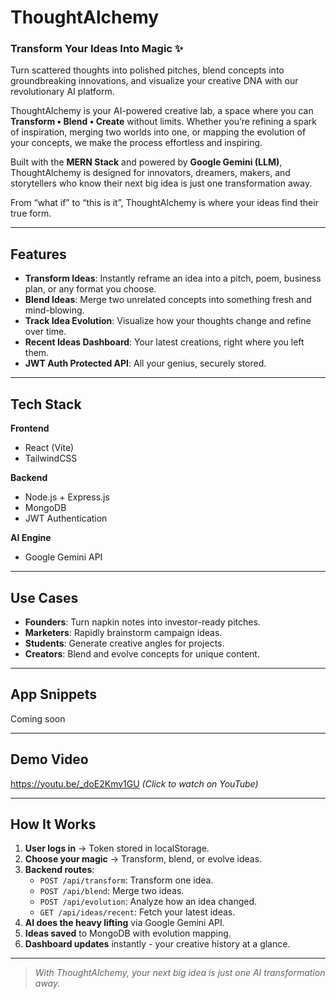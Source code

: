 # ThoughtAlchemy  
### **Transform Your Ideas Into Magic** ✨  

 
Turn scattered thoughts into polished pitches, blend concepts into groundbreaking innovations, and visualize your creative DNA with our revolutionary AI platform.  

ThoughtAlchemy is your AI-powered creative lab, a space where you can **Transform • Blend • Create** without limits. Whether you’re refining a spark of inspiration, merging two worlds into one, or mapping the evolution of your concepts, we make the process effortless and inspiring.  

Built with the **MERN Stack** and powered by **Google Gemini (LLM)**, ThoughtAlchemy is designed for innovators, dreamers, makers, and storytellers who know their next big idea is just one transformation away.  

From “what if” to “this is it”, ThoughtAlchemy is where your ideas find their true form.  

---

## Features

- **Transform Ideas**:  Instantly reframe an idea into a pitch, poem, business plan, or any format you choose.  
- **Blend Ideas**: Merge two unrelated concepts into something fresh and mind-blowing.  
- **Track Idea Evolution**: Visualize how your thoughts change and refine over time.  
- **Recent Ideas Dashboard**:  Your latest creations, right where you left them.  
- **JWT Auth Protected API**: All your genius, securely stored.  

---

## Tech Stack

**Frontend**  
- React (Vite) 
- TailwindCSS 

**Backend**  
- Node.js + Express.js  
- MongoDB
- JWT Authentication 

**AI Engine**  
- Google Gemini API 

---

## Use Cases

- **Founders**: Turn napkin notes into investor-ready pitches.  
- **Marketers**: Rapidly brainstorm campaign ideas.  
- **Students**: Generate creative angles for projects.  
- **Creators**: Blend and evolve concepts for unique content.  

---

## App Snippets

Coming soon 

---

## Demo Video

https://youtu.be/_doE2Kmv1GU
*(Click to watch on YouTube)*

---

## How It Works

1. **User logs in** → Token stored in localStorage.  
2. **Choose your magic** → Transform, blend, or evolve ideas.  
3. **Backend routes**:
   - `POST /api/transform`: Transform one idea.  
   - `POST /api/blend`: Merge two ideas.  
   - `POST /api/evolution`: Analyze how an idea changed.  
   - `GET /api/ideas/recent`: Fetch your latest ideas.  
4. **AI does the heavy lifting** via Google Gemini API.  
5. **Ideas saved** to MongoDB with evolution mapping.  
6. **Dashboard updates** instantly - your creative history at a glance.  

---

> *With ThoughtAlchemy, your next big idea is just one AI transformation away.*
